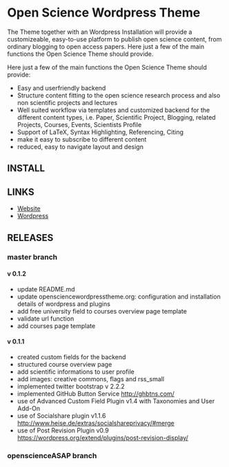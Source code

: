 Open Science Wordpress Theme
===========================

The Theme together with an Wordpress Installation will provide a customizeable, easy-to-use platform to publish open science content, from ordinary blogging to open access papers. Here just a few of the main functions the Open Science Theme should provide.

Here just a few of the main functions the Open Science Theme should provide:
* Easy and userfriendly backend
* Structure content fitting to the open science research process and also non scientific projects and lectures
* Well suited workflow via templates and customized backend for the different content types, i.e. Paper, Scientific Project, Blogging, related Projects, Courses, Events, Scientists Profile
* Support of LaTeX, Syntax Highlighting, Referencing, Citing
* make it easy to subscribe to different content
* reduced, easy to navigate layout and design

## INSTALL

## LINKS
- [Website](http://openscience.alpine-geckos.at/projects/open-science-wordpress-theme)
- [Wordpress](https://wordpress.org/)

## RELEASES

### master branch
#### v 0.1.2
- update README.md
- update opensciencewordpresstheme.org: configuration and installation details of wordpress and plugins
- add free university field to courses overview page template
- validate url function
- add courses page template

#### v 0.1.1
- created custom fields for the backend
- structured course overview page
- add scientific informations to user profile
- add images: creative commons, flags and rss_small	
- implemented twitter bootstrap v 2.2.2
- implemented GitHub Button Service  http://ghbtns.com/
- use of Advanced Custom Field Plugin v1.4 with Taxonomies and User Add-On
- use of Socialshare plugin v1.1.6 http://www.heise.de/extras/socialshareprivacy/#merge
- use of Post Revision Plugin v0.9 https://wordpress.org/extend/plugins/post-revision-display/ 

### openscienceASAP branch
#### 
